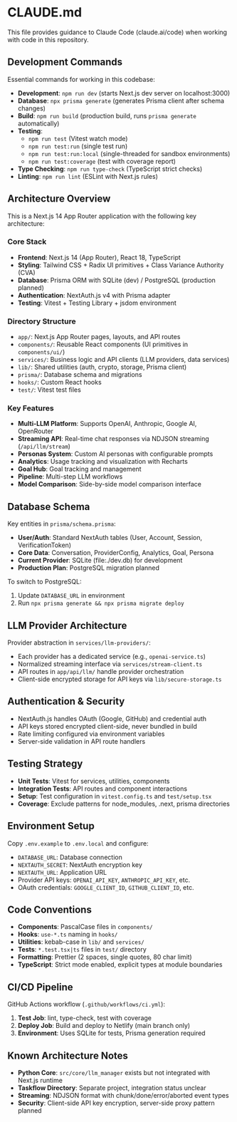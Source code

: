 # CLAUDE.md

This file provides guidance to Claude Code (claude.ai/code) when working with code in this repository.

## Development Commands

Essential commands for working in this codebase:
- **Development**: `npm run dev` (starts Next.js dev server on localhost:3000)
- **Database**: `npx prisma generate` (generates Prisma client after schema changes)
- **Build**: `npm run build` (production build, runs `prisma generate` automatically)
- **Testing**: 
  - `npm run test` (Vitest watch mode)
  - `npm run test:run` (single test run)
  - `npm run test:run:local` (single-threaded for sandbox environments)
  - `npm run test:coverage` (test with coverage report)
- **Type Checking**: `npm run type-check` (TypeScript strict checks)
- **Linting**: `npm run lint` (ESLint with Next.js rules)

## Architecture Overview

This is a Next.js 14 App Router application with the following key architecture:

### Core Stack
- **Frontend**: Next.js 14 (App Router), React 18, TypeScript
- **Styling**: Tailwind CSS + Radix UI primitives + Class Variance Authority (CVA)
- **Database**: Prisma ORM with SQLite (dev) / PostgreSQL (production planned)
- **Authentication**: NextAuth.js v4 with Prisma adapter
- **Testing**: Vitest + Testing Library + jsdom environment

### Directory Structure
- `app/`: Next.js App Router pages, layouts, and API routes
- `components/`: Reusable React components (UI primitives in `components/ui/`)
- `services/`: Business logic and API clients (LLM providers, data services)
- `lib/`: Shared utilities (auth, crypto, storage, Prisma client)
- `prisma/`: Database schema and migrations
- `hooks/`: Custom React hooks
- `test/`: Vitest test files

### Key Features
- **Multi-LLM Platform**: Supports OpenAI, Anthropic, Google AI, OpenRouter
- **Streaming API**: Real-time chat responses via NDJSON streaming (`/api/llm/stream`)
- **Personas System**: Custom AI personas with configurable prompts
- **Analytics**: Usage tracking and visualization with Recharts
- **Goal Hub**: Goal tracking and management
- **Pipeline**: Multi-step LLM workflows
- **Model Comparison**: Side-by-side model comparison interface

## Database Schema

Key entities in `prisma/schema.prisma`:
- **User/Auth**: Standard NextAuth tables (User, Account, Session, VerificationToken)
- **Core Data**: Conversation, ProviderConfig, Analytics, Goal, Persona
- **Current Provider**: SQLite (file:./dev.db) for development
- **Production Plan**: PostgreSQL migration planned

To switch to PostgreSQL:
1. Update `DATABASE_URL` in environment
2. Run `npx prisma generate && npx prisma migrate deploy`

## LLM Provider Architecture

Provider abstraction in `services/llm-providers/`:
- Each provider has a dedicated service (e.g., `openai-service.ts`)
- Normalized streaming interface via `services/stream-client.ts`
- API routes in `app/api/llm/` handle provider orchestration
- Client-side encrypted storage for API keys via `lib/secure-storage.ts`

## Authentication & Security

- NextAuth.js handles OAuth (Google, GitHub) and credential auth
- API keys stored encrypted client-side, never bundled in build
- Rate limiting configured via environment variables
- Server-side validation in API route handlers

## Testing Strategy

- **Unit Tests**: Vitest for services, utilities, components
- **Integration Tests**: API routes and component interactions
- **Setup**: Test configuration in `vitest.config.ts` and `test/setup.tsx`
- **Coverage**: Exclude patterns for node_modules, .next, prisma directories

## Environment Setup

Copy `.env.example` to `.env.local` and configure:
- `DATABASE_URL`: Database connection
- `NEXTAUTH_SECRET`: NextAuth encryption key
- `NEXTAUTH_URL`: Application URL
- Provider API keys: `OPENAI_API_KEY`, `ANTHROPIC_API_KEY`, etc.
- OAuth credentials: `GOOGLE_CLIENT_ID`, `GITHUB_CLIENT_ID`, etc.

## Code Conventions

- **Components**: PascalCase files in `components/`
- **Hooks**: `use-*.ts` naming in `hooks/`
- **Utilities**: kebab-case in `lib/` and `services/`
- **Tests**: `*.test.tsx|ts` files in `test/` directory
- **Formatting**: Prettier (2 spaces, single quotes, 80 char limit)
- **TypeScript**: Strict mode enabled, explicit types at module boundaries

## CI/CD Pipeline

GitHub Actions workflow (`.github/workflows/ci.yml`):
1. **Test Job**: lint, type-check, test with coverage
2. **Deploy Job**: Build and deploy to Netlify (main branch only)
3. **Environment**: Uses SQLite for tests, Prisma generation required

## Known Architecture Notes

- **Python Core**: `src/core/llm_manager` exists but not integrated with Next.js runtime
- **Taskflow Directory**: Separate project, integration status unclear
- **Streaming**: NDJSON format with chunk/done/error/aborted event types
- **Security**: Client-side API key encryption, server-side proxy pattern planned